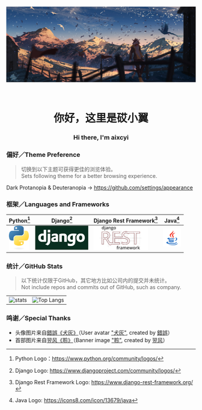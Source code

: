 ![head](./img/head.jpg)

<div align="center">
    <h1 style="padding-top: 32px">你好，这里是砹小翼</h1>
    <h3>Hi there, I'm aixcyi</h3>
</div>

### 偏好／Theme Preference

> 切换到以下主题可获得更佳的浏览体验。  
> Sets following theme for a better browsing experience.

Dark Protanopia & Deuteranopia -> https://github.com/settings/appearance

### 框架／Languages and Frameworks

| Python[^1]                                                   | Django[^2]                                                   | Django Rest Framework[^3]                                    | Java[^4]                          |
| ------------------------------------------------------------ | ------------------------------------------------------------ | ------------------------------------------------------------ | --------------------------------- |
| <img src="./img/python-logo.png" alt="Python Logo" style="height:64px" /> | <img src="./img/django-logo.png" alt="Django Logo" style="height:64px" /> | <img src="./img/django-rest-framework-logo.png" alt="Django Rest Framework Logo" style="height:64px;" /> | ![Java Logo](./img/java-logo.png) |

[^1]: Python Logo：https://www.python.org/community/logos/
[^2]: Django Logo: https://www.djangoproject.com/community/logos/
[^3]: Django Rest Framework Logo: https://www.django-rest-framework.org/
[^4]: Java Logo: https://icons8.com/icon/13679/java

### 统计／GitHub Stats

> 以下统计仅限于GitHub，其它地方比如公司内的提交并未统计。  
> Not include repos and commits out of GitHub, such as company.

<table>
    <tr>
        <td>
            <img src="https://github-readme-stats.vercel.app/api?username=aixcyi&theme=github_dark&show_icons=true&hide_border=true" alt="stats" />
        </td>
        <td>
            <img src="https://github-readme-stats.vercel.app/api/top-langs/?username=aixcyi&theme=github_dark&hide_border=true" alt="Top Langs" />
        </td>
    </tr>
</table>

### 鸣谢／Special Thanks

- 头像图片来自[錯誤](https://www.pixiv.net/users/1297556)[《犬灰》](https://www.pixiv.net/artworks/51625987)（User avatar ["犬灰"](https://www.pixiv.net/artworks/51625987), created by [錯誤](https://www.pixiv.net/users/1297556)）
- 首部图片来自[翌风](https://www.pixiv.net/users/23694308)[《聆》](https://www.pixiv.net/artworks/78192650)（Banner image ["聆"](https://www.pixiv.net/artworks/78192650), created by [翌风](https://www.pixiv.net/users/23694308)）

